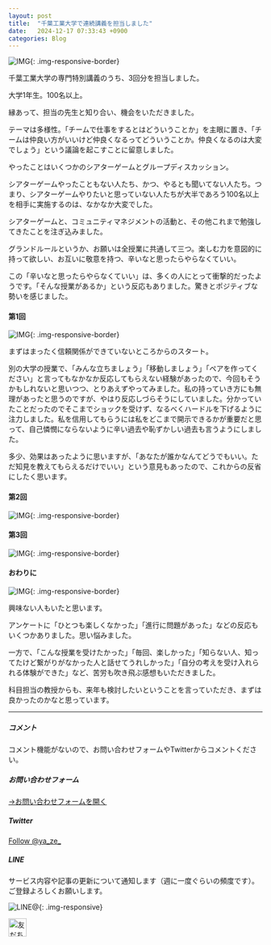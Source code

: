 ```yaml
---
layout: post
title:  "千葉工業大学で連続講義を担当しました"
date:   2024-12-17 07:33:43 +0900
categories: Blog
---
```



![IMG]({{site.baseurl}}/img/2024/20241217_01.jpg){: .img-responsive-border}

千葉工業大学の専門特別講義のうち、3回分を担当しました。

大学1年生。100名以上。

縁あって、担当の先生と知り合い、機会をいただきました。

テーマは多様性。「チームで仕事をするとはどういうことか」を主眼に置き、「チームは仲良い方がいいけど仲良くなるってどういうことか。仲良くなるのは大変でしょう」という議論を起こすことに留意しました。

やったことはいくつかのシアターゲームとグループディスカッション。

シアターゲームやったこともない人たち、かつ、やるとも聞いてない人たち。つまり、シアターゲームやりたいと思っていない人たちが大半であろう100名以上を相手に実施するのは、なかなか大変でした。

シアターゲームと、コミュニティマネジメントの活動と、その他これまで勉強してきたことを注ぎ込みました。

グランドルールというか、お願いは全授業に共通して三つ。楽しむ力を意図的に持って欲しい、お互いに敬意を持つ、辛いなと思ったらやらなくていい。

この「辛いなと思ったらやらなくていい」は、多くの人にとって衝撃的だったようです。「そんな授業があるか」という反応もありました。驚きとポジティブな勢いを感じました。


#### 第1回

![IMG]({{site.baseurl}}/img/2024/20241217_02.jpg){: .img-responsive-border}

まずはまったく信頼関係ができていないところからのスタート。

別の大学の授業で、「みんな立ちましょう」「移動しましょう」「ペアを作ってください」と言ってもなかなか反応してもらえない経験があったので、今回もそうかもしれないと思いつつ、とりあえずやってみました。私の持っていき方にも無理があったと思うのですが、やはり反応しづらそうにしていました。分かっていたことだったのでそこまでショックを受けず、なるべくハードルを下げるように注力しました。私を信用してもらうには私をどこまで開示できるかが重要だと思って、自己憐憫にならないように辛い過去や恥ずかしい過去も言うようにしました。

多少、効果はあったように思いますが、「あなたが誰かなんてどうでもいい。ただ知見を教えてもらえるだけでいい」という意見もあったので、これからの反省にしたく思います。





#### 第2回

![IMG]({{site.baseurl}}/img/2024/20241217_03.jpg){: .img-responsive-border}




#### 第3回

![IMG]({{site.baseurl}}/img/2024/20241217_04.jpg){: .img-responsive-border}



#### おわりに

![IMG]({{site.baseurl}}/img/2024/20241217_05.jpg){: .img-responsive-border}

興味ない人もいたと思います。

アンケートに「ひとつも楽しくなかった」「進行に問題があった」などの反応もいくつかありました。思い悩みました。

一方で、「こんな授業を受けたかった」「毎回、楽しかった」「知らない人、知ってたけど繋がりがなかった人と話せてうれしかった」「自分の考えを受け入れられる体験ができた」など、苦労も吹き飛ぶ感想もいただきました。

科目担当の教授からも、来年も検討したいということを言っていただき、まずは良かったのかなと思っています。



---
##### コメント
コメント機能がないので、お問い合わせフォームやTwitterからコメントください。

##### お問い合わせフォーム
[→お問い合わせフォームを開く]({{site.baseurl}}/docs/contact/)

##### Twitter

<a href="https://twitter.com/ya_ze_?ref_src=twsrc%5Etfw" class="twitter-follow-button" data-show-count="false">Follow @ya_ze_</a><script async src="https://platform.twitter.com/widgets.js" charset="utf-8"></script>


##### LINE

サービス内容や記事の更新について通知します（週に一度ぐらいの頻度です）。
ご登録よろしくお願いします。

![LINE@]({{site.baseurl}}/img/lineat.png){: .img-responsive}

<a href="https://line.me/R/ti/p/%40tqt3140x"><img height="36" border="0" alt="友だち追加" src="https://scdn.line-apps.com/n/line_add_friends/btn/ja.png"></a>
